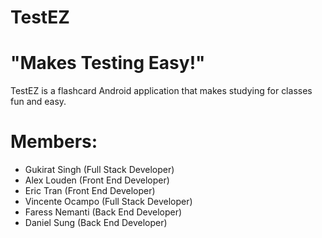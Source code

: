 # TestEZ
# "Makes Testing Easy!"
TestEZ is a flashcard Android application that makes studying for classes fun and easy.

# Members: 
- Gukirat Singh (Full Stack Developer)
- Alex Louden (Front End Developer)
- Eric Tran (Front End Developer)
- Vincente Ocampo (Full Stack Developer)
- Faress Nemanti (Back End Developer)
- Daniel Sung (Back End Developer)
